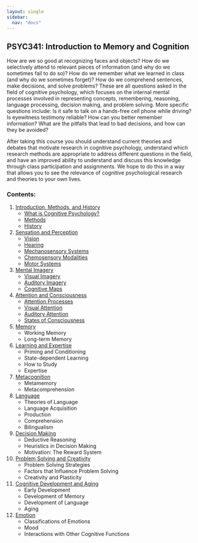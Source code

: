 ```yaml
---
layout: single
sidebar:
  nav: "docs"
---
```

## PSYC341: Introduction to Memory and Cognition


How are we so good at recognizing faces and objects? How do we selectively attend to relevant pieces of information (and why do we sometimes fail to do so)? How do we remember what we learned in class (and why do we sometimes forget)? How do we comprehend sentences, make decisions, and solve problems? These are all questions asked in the field of cognitive psychology, which focuses on the internal mental processes involved in representing concepts, remembering, reasoning, language processing, decision making, and problem solving. More specific questions include: Is it safe to talk on a hands-free cell phone while driving? Is eyewitness testimony reliable? How can you better remember information? What are the pitfalls that lead to bad decisions, and how can they be avoided? 

After taking this course you should understand current theories and debates that motivate research in cognitive psychology, understand which research methods are appropriate to address different questions in the field, and have an improved ability to understand and discuss this knowledge through class participation and assignments. We hope to do this in a way that allows you to see the relevance of cognitive psychological research and theories to your own lives. 

### Contents:

1. [Introduction, Methods, and History](/_pages/intromethods.md)
    * [What is Cognitive Psychology?](/_pages/intro-methods/introduction.md)
    * [Methods](/_pages/intro-methods/methods.md)
    * [History](/_pages/intro-methods/history.md)
2. [Sensation and Perception](/_pages/sensation-perception.md)
    * [Vision](/_pages/sensation-perception/vision.md)
    * [Hearing](/_pages/sensation-perception/hearing.md)
    * [Mechanosensory Systems](/_pages/sensation-perception/mechanosensory.md)
    * [Chemosensory Modalities](/_pages/sensation-perception/chemosensory.md)
    * [Motor Systems](/_pages/sensation-perception/motor.md)
3. [Mental Imagery](/_pages/mentalimagery.md)
    * [Visual Imagery](/_pages/mental-imagery/visualimg.md)
    * [Auditory Imagery](/_pages/mental-imagery/auditoryimg.md)
    * [Cognitive Maps](/_pages/mental-imagery/cogmaps.md)
4. [Attention and Consciousness](/_pages/attention-consciousness.md)
    * [Attention Processes](/_pages/attention-consciousness/attentionprocesses.md)
    * [Visual Attention](/_pages/attention-consciousness/visualattention.md)
    * [Auditory Attention](/_pages/attention-consciousness/auditoryattention.md)
    * [States of Consciousness](/_pages/attention-consciousness/statesofconsciousness.md)
5. [Memory](/_pages/memory.md)
    * Working Memory
    * Long-term Memory
6. [Learning and Expertise](/_pages/learning-expertise.md)
    * Priming and Conditioning
    * State-dependent Learning
    * How to Study
    * Expertise
7. [Metacognition](/_pages/metacognition.md)
    * Metamemory
    * Metacomprehension
8. [Language](/_pages/language.md)
    * Theories of Language
    * Language Acquisition
    * Production
    * Comprehension
    * Bilingualism
9. [Decision Making](/_pages/decisionmaking.md)
    * Deductive Reasoning
    * Heuristics in Decision Making
    * Motivation: The Reward System
10. [Problem Solving and Creativity](/_pages/problemsolving-creativity.md)
    * Problem Solving Strategies
    * Factors that Influence Problem Solving
    * Creativity and Plasticity
11. [Cognitive Development and Aging](/_pages/cogdev-aging.md)
    * Early Development
    * Development of Memory
    * Development of Language
    * Aging
12. [Emotion](/_pages/emotion.md)
    * Classifications of Emotions
    * Mood
    * Interactions with Other Cognitive Functions

